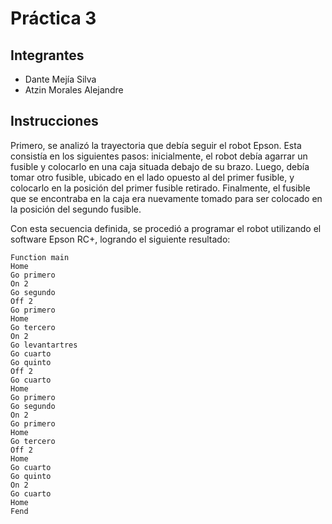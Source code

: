 # Práctica 3
## Integrantes
- Dante Mejía Silva
- Atzin Morales Alejandre



## Instrucciones

Primero, se analizó la trayectoria que debía seguir el robot Epson. Esta consistía en los siguientes pasos: inicialmente, el robot debía agarrar un fusible y colocarlo en una caja situada debajo de su brazo. Luego, debía tomar otro fusible, ubicado en el lado opuesto al del primer fusible, y colocarlo en la posición del primer fusible retirado. Finalmente, el fusible que se encontraba en la caja era nuevamente tomado para ser colocado en la posición del segundo fusible.

Con esta secuencia definida, se procedió a programar el robot utilizando el software Epson RC+, logrando el siguiente resultado:
```
Function main
Home
Go primero
On 2
Go segundo
Off 2
Go primero
Home
Go tercero
On 2
Go levantartres
Go cuarto
Go quinto
Off 2
Go cuarto
Home
Go primero
Go segundo
On 2
Go primero
Home
Go tercero
Off 2
Home
Go cuarto
Go quinto
On 2
Go cuarto
Home
Fend
```

